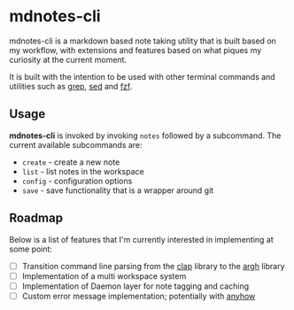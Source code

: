 # mdnotes-cli

mdnotes-cli is a markdown based note taking utility that is built based on my workflow, with extensions and features based on what piques my curiosity at the current moment.

It is built with the intention to be used with other terminal commands and utilities such as [grep](https://www.gnu.org/savannah-checkouts/gnu/grep/manual/grep.html), [sed](https://www.gnu.org/software/sed/manual/sed.html) and [fzf](https://github.com/junegunn/fzf).

## Usage
**mdnotes-cli** is invoked by invoking `notes` followed by a subcommand. The current available subcommands are:
*  `create` - create a new note
*  `list` - list notes in the workspace
*  `config` - configuration options
*  `save` - save functionality that is a wrapper around git

## Roadmap
Below is a list of features that I'm currently interested in implementing at some point:
* [ ] Transition command line parsing from the [clap](https://github.com/clap-rs/clap) library to the [argh](https://github.com/google/argh) library
* [ ] Implementation of a multi workspace system
* [ ] Implementation of Daemon layer for note tagging and caching
* [ ] Custom error message implementation; potentially with [anyhow](https://docs.rs/anyhow/latest/anyhow/)
